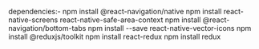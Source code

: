dependencies:-
npm install @react-navigation/native
npm install react-native-screens react-native-safe-area-context
npm install @react-navigation/bottom-tabs
npm install --save react-native-vector-icons
npm install @reduxjs/toolkit
npm install react-redux
npm install redux

